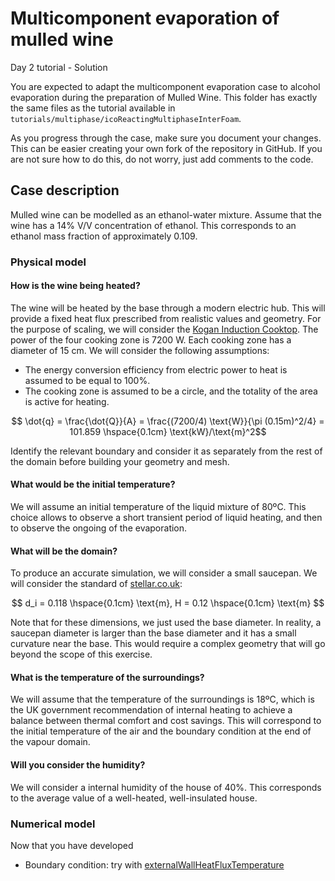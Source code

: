 # Multicomponent evaporation of mulled wine
Day 2 tutorial - Solution

You are expected to adapt the multicomponent evaporation case to alcohol evaporation during the preparation of Mulled Wine. This folder has exactly the same files as the tutorial available in `tutorials/multiphase/icoReactingMultiphaseInterFoam`.

As you progress through the case, make sure you document your changes. This can be easier creating your own fork of the repository in GitHub. If you are not sure how to do this, do not worry, just add comments to the code.

## Case description
Mulled wine can be modelled as an ethanol-water mixture. Assume that the wine has a 14% V/V concentration of ethanol. This corresponds to an ethanol mass fraction of approximately 0.109. 

### Physical model

#### How is the wine being heated? 
The wine will be heated by the base through a modern electric hub. This will provide a fixed heat flux prescribed from realistic values and geometry. For the purpose of scaling, we will consider the [Kogan Induction Cooktop](https://www.kogan.com/au/buy/kogan-induction-cooktop/?utm_source=google&utm_medium=product_listing_ads&gad_source=1&gclid=EAIaIQobChMIi7vvlPWihwMV9aJmAh0YZgdREAQYASABEgLgd_D_BwE). The power of the four cooking zone is 7200 W. Each cooking zone has a diameter of 15 cm. We will consider the following assumptions:
- The energy conversion efficiency from electric power to heat is assumed to be equal to 100%. 
- The cooking zone is assumed to be a circle, and the totality of the area is active for heating.

$$ \dot{q} = \frac{\dot{Q}}{A} = \frac{(7200/4) \text{W}}{\pi (0.15m)^2/4} = 101.859 \hspace{0.1cm} \text{kW}/\text{m}^2$$

Identify the relevant boundary and consider it as separately from the rest of the domain before building your geometry and mesh. 

#### What would be the initial temperature?

We will assume an initial temperature of the liquid mixture of 80ºC. This choice allows to observe a short transient period of liquid heating, and then to observe the ongoing of the evaporation.

#### What will be the domain?

To produce an accurate simulation, we will consider a small saucepan. We will consider the standard of [stellar.co.uk](https://stellar.co.uk/knowledge-base/what-are-the-full-dimensions-of-the-pans):

$$ d_i = 0.118 \hspace{0.1cm} \text{m}, H = 0.12 \hspace{0.1cm} \text{m} $$

Note that for these dimensions, we just used the base diameter. In reality, a saucepan diameter is larger than the base diameter and it has a small curvature near the base. This would require a complex geometry that will go beyond the scope of this exercise.

#### What is the temperature of the surroundings?

We will assume that the temperature of the surroundings is 18ºC, which is the UK government recommendation of internal heating to achieve a balance between thermal comfort and cost savings. This will correspond to the initial temperature of the air and the boundary condition at the end of the vapour domain.

#### Will you consider the humidity?

We will consider a internal humidity of the house of 40%. This corresponds to the average value of a well-heated, well-insulated house. 

### Numerical model

Now that you have developed

- Boundary condition: try with [externalWallHeatFluxTemperature](https://www.openfoam.com/documentation/guides/latest/api/classFoam_1_1externalWallHeatFluxTemperatureFvPatchScalarField.html#details)
